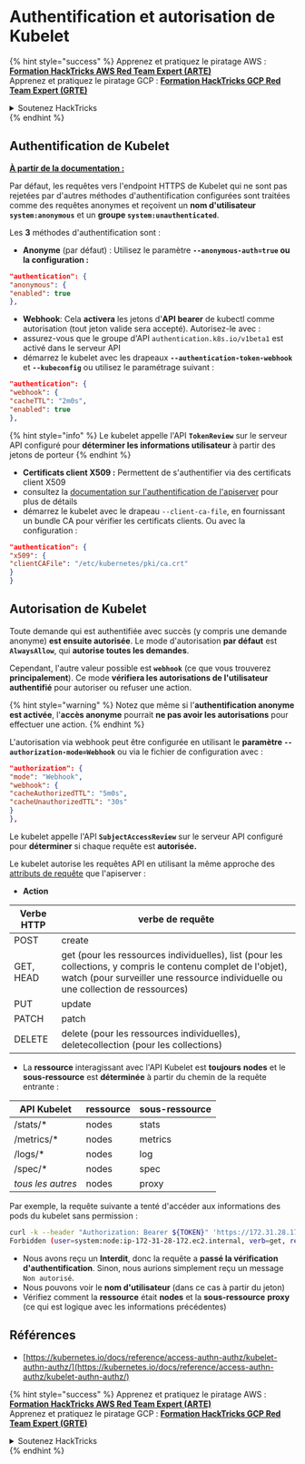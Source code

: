 # Authentification et autorisation de Kubelet

{% hint style="success" %}
Apprenez et pratiquez le piratage AWS :<img src="/.gitbook/assets/image.png" alt="" data-size="line">[**Formation HackTricks AWS Red Team Expert (ARTE)**](https://training.hacktricks.xyz/courses/arte)<img src="/.gitbook/assets/image.png" alt="" data-size="line">\
Apprenez et pratiquez le piratage GCP : <img src="/.gitbook/assets/image (2).png" alt="" data-size="line">[**Formation HackTricks GCP Red Team Expert (GRTE)**<img src="/.gitbook/assets/image (2).png" alt="" data-size="line">](https://training.hacktricks.xyz/courses/grte)

<details>

<summary>Soutenez HackTricks</summary>

* Consultez les [**plans d'abonnement**](https://github.com/sponsors/carlospolop)!
* **Rejoignez le** 💬 [**groupe Discord**](https://discord.gg/hRep4RUj7f) ou le [**groupe Telegram**](https://t.me/peass) ou **suivez-nous** sur **Twitter** 🐦 [**@hacktricks\_live**](https://twitter.com/hacktricks\_live)**.**
* **Partagez des astuces de piratage en soumettant des PR aux** [**HackTricks**](https://github.com/carlospolop/hacktricks) et [**HackTricks Cloud**](https://github.com/carlospolop/hacktricks-cloud) github repos.

</details>
{% endhint %}

## Authentification de Kubelet <a href="#kubelet-authentication" id="kubelet-authentication"></a>

**[À partir de la documentation :](https://kubernetes.io/docs/reference/access-authn-authz/kubelet-authn-authz/)**

Par défaut, les requêtes vers l'endpoint HTTPS de Kubelet qui ne sont pas rejetées par d'autres méthodes d'authentification configurées sont traitées comme des requêtes anonymes et reçoivent un **nom d'utilisateur `system:anonymous`** et un **groupe `system:unauthenticated`**.

Les **3** méthodes d'authentification sont :

* **Anonyme** (par défaut) : Utilisez le paramètre **`--anonymous-auth=true` ou la configuration :**
```json
"authentication": {
"anonymous": {
"enabled": true
},
```
* **Webhook**: Cela **activera** les jetons d'**API bearer** de kubectl comme autorisation (tout jeton valide sera accepté). Autorisez-le avec :
* assurez-vous que le groupe d'API `authentication.k8s.io/v1beta1` est activé dans le serveur API
* démarrez le kubelet avec les drapeaux **`--authentication-token-webhook`** et **`--kubeconfig`** ou utilisez le paramétrage suivant :
```json
"authentication": {
"webhook": {
"cacheTTL": "2m0s",
"enabled": true
},
```
{% hint style="info" %}
Le kubelet appelle l'API **`TokenReview`** sur le serveur API configuré pour **déterminer les informations utilisateur** à partir des jetons de porteur
{% endhint %}

* **Certificats client X509 :** Permettent de s'authentifier via des certificats client X509
* consultez la [documentation sur l'authentification de l'apiserver](https://kubernetes.io/docs/reference/access-authn-authz/authentication/#x509-client-certs) pour plus de détails
* démarrez le kubelet avec le drapeau `--client-ca-file`, en fournissant un bundle CA pour vérifier les certificats clients. Ou avec la configuration :
```json
"authentication": {
"x509": {
"clientCAFile": "/etc/kubernetes/pki/ca.crt"
}
}
```
## Autorisation de Kubelet <a href="#kubelet-authentication" id="kubelet-authentication"></a>

Toute demande qui est authentifiée avec succès (y compris une demande anonyme) **est ensuite autorisée**. Le mode d'autorisation **par défaut** est **`AlwaysAllow`**, qui **autorise toutes les demandes**.

Cependant, l'autre valeur possible est **`webhook`** (ce que vous trouverez **principalement**). Ce mode **vérifiera les autorisations de l'utilisateur authentifié** pour autoriser ou refuser une action.

{% hint style="warning" %}
Notez que même si l'**authentification anonyme est activée**, l'**accès anonyme** pourrait **ne pas avoir les autorisations** pour effectuer une action.
{% endhint %}

L'autorisation via webhook peut être configurée en utilisant le **paramètre `--authorization-mode=Webhook`** ou via le fichier de configuration avec :
```json
"authorization": {
"mode": "Webhook",
"webhook": {
"cacheAuthorizedTTL": "5m0s",
"cacheUnauthorizedTTL": "30s"
}
},
```
Le kubelet appelle l'API **`SubjectAccessReview`** sur le serveur API configuré pour **déterminer** si chaque requête est **autorisée.**

Le kubelet autorise les requêtes API en utilisant la même approche des [attributs de requête](https://kubernetes.io/docs/reference/access-authn-authz/authorization/#review-your-request-attributes) que l'apiserver :

* **Action**

| Verbe HTTP | verbe de requête                                                                                                                                              |
| ---------- | ------------------------------------------------------------------------------------------------------------------------------------------------------------- |
| POST       | create                                                                                                                                                        |
| GET, HEAD  | get (pour les ressources individuelles), list (pour les collections, y compris le contenu complet de l'objet), watch (pour surveiller une ressource individuelle ou une collection de ressources) |
| PUT        | update                                                                                                                                                        |
| PATCH      | patch                                                                                                                                                         |
| DELETE     | delete (pour les ressources individuelles), deletecollection (pour les collections)                                                                           |

* La **ressource** interagissant avec l'API Kubelet est **toujours** **nodes** et le **sous-ressource** est **déterminée** à partir du chemin de la requête entrante :

| API Kubelet | ressource | sous-ressource |
| ----------- | --------- | ------------- |
| /stats/\*   | nodes     | stats         |
| /metrics/\* | nodes     | metrics       |
| /logs/\*    | nodes     | log           |
| /spec/\*    | nodes     | spec          |
| _tous les autres_ | nodes | proxy       |

Par exemple, la requête suivante a tenté d'accéder aux informations des pods du kubelet sans permission :
```bash
curl -k --header "Authorization: Bearer ${TOKEN}" 'https://172.31.28.172:10250/pods'
Forbidden (user=system:node:ip-172-31-28-172.ec2.internal, verb=get, resource=nodes, subresource=proxy)
```
* Nous avons reçu un **Interdit**, donc la requête a **passé la vérification d'authentification**. Sinon, nous aurions simplement reçu un message `Non autorisé`.
* Nous pouvons voir le **nom d'utilisateur** (dans ce cas à partir du jeton)
* Vérifiez comment la **ressource** était **nodes** et la **sous-ressource** **proxy** (ce qui est logique avec les informations précédentes)

## Références

* [https://kubernetes.io/docs/reference/access-authn-authz/kubelet-authn-authz/](https://kubernetes.io/docs/reference/access-authn-authz/kubelet-authn-authz/)

{% hint style="success" %}
Apprenez et pratiquez le piratage AWS :<img src="/.gitbook/assets/image.png" alt="" data-size="line">[**Formation HackTricks AWS Red Team Expert (ARTE)**](https://training.hacktricks.xyz/courses/arte)<img src="/.gitbook/assets/image.png" alt="" data-size="line">\
Apprenez et pratiquez le piratage GCP : <img src="/.gitbook/assets/image (2).png" alt="" data-size="line">[**Formation HackTricks GCP Red Team Expert (GRTE)**<img src="/.gitbook/assets/image (2).png" alt="" data-size="line">](https://training.hacktricks.xyz/courses/grte)

<details>

<summary>Soutenez HackTricks</summary>

* Consultez les [**plans d'abonnement**](https://github.com/sponsors/carlospolop)!
* **Rejoignez le** 💬 [**groupe Discord**](https://discord.gg/hRep4RUj7f) ou le [**groupe Telegram**](https://t.me/peass) ou **suivez-nous** sur **Twitter** 🐦 [**@hacktricks\_live**](https://twitter.com/hacktricks\_live)**.**
* **Partagez des astuces de piratage en soumettant des PR aux** [**HackTricks**](https://github.com/carlospolop/hacktricks) et [**HackTricks Cloud**](https://github.com/carlospolop/hacktricks-cloud) dépôts GitHub.

</details>
{% endhint %}
